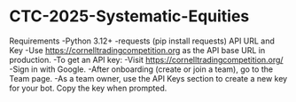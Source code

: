 # CTC-2025-Systematic-Equities

Requirements
-Python 3.12+
-requests (pip install requests)
API URL and Key
-Use https://cornelltradingcompetition.org as the API base URL in production.
-To get an API key:
  -Visit https://cornelltradingcompetition.org/
  -Sign in with Google.
  -After onboarding (create or join a team), go to the Team page.
  -As a team owner, use the API Keys section to create a new key for your bot. Copy the key when prompted.
